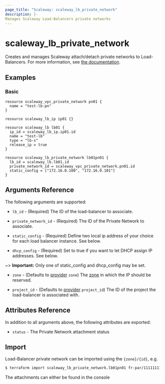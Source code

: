 ```yaml
---
page_title: "Scaleway: scaleway_lb_private_network"
description: |-
Manages Scaleway Load-Balancers private networks
---
```


# scaleway_lb_private_network

Creates and manages Scaleway attach/detach private networks to Load-Balancers.
For more information, see [the documentation](https://developers.scaleway.com/en/products/lb/zoned_api/#post-d4b30).

## Examples

### Basic

```hcl
resource scaleway_vpc_private_network pn01 {
  name = "test-lb-pn"
}

resource scaleway_lb_ip ip01 {}

resource scaleway_lb lb01 {
  ip_id = scaleway_lb_ip.ip01.id
  name = "test-lb"
  type = "lb-s"
  release_ip = true
}

resource scaleway_lb_private_network lb01pn01 {
  lb_id = scaleway_lb.lb01.id
  private_network_id = scaleway_vpc_private_network.pn01.id
  static_config = ["172.16.0.100", "172.16.0.101"]
}
```

## Arguments Reference

The following arguments are supported:

- `lb_id` - (Required) The ID of the load-balancer to associate.

- `private_network_id` - (Required) The ID of the Private Network to associate.

- `static_config` - (Required) Define two local ip address of your choice for each load balancer instance. See below.

- `dhcp_config` - (Required) Set to true if you want to let DHCP assign IP addresses. See below.

~> **Important:**  Only one of static_config and dhcp_config may be set.

- `zone` - (Defaults to [provider](../index.md#zone) `zone`) The [zone](../guides/regions_and_zones.md#zones) in which the IP should be reserved.

- `project_id` - (Defaults to [provider](../index.md#project_id) `project_id`) The ID of the project the load-balancer is associated with.

## Attributes Reference

In addition to all arguments above, the following attributes are exported:

- `status` -  The Private Network attachment status

## Import

Load-Balancer private network can be imported using the `{zone}/{id}`, e.g.

```bash
$ terraform import scaleway_lb_private_network.lb01pn01 fr-par/11111111-1111-1111-1111-111111111111
```

The attachments can either be found in the console
